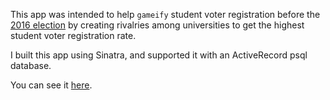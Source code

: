 This app was intended to help `gameify` student voter registration before the [2016 election](https://en.wikipedia.org/wiki/Apocalypse_Now) by creating rivalries among universities to get the highest student voter registration rate. 

I built this app using Sinatra, and supported it with an ActiveRecord psql database. 

You can see it [here](http://www.u-vote.org).
